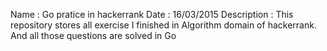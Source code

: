Name        : Go pratice in hackerrank
Date        : 16/03/2015
Description : This repository stores all exercise I finished in
              Algorithm domain of hackerrank. And all those questions
              are solved in Go
